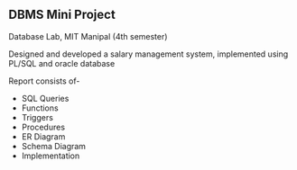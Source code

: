 ## DBMS Mini Project
Database Lab, MIT Manipal (4th semester)

Designed and developed a salary management system, implemented using PL/SQL and oracle database

Report consists of-
* SQL Queries
* Functions
* Triggers
* Procedures
* ER Diagram
* Schema Diagram
* Implementation
